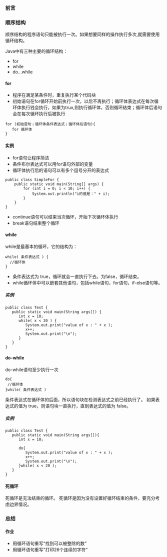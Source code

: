 ### 前言

### 顺序结构
顺序结构的程序语句只能被执行一次。如果想要同样的操作执行多次,就需要使用循环结构。

Java中有三种主要的循环结构：
- for 
- while 
- do…while 

#### for
- 程序在满足某条件时，重复执行某个代码块
- 初始语句在for循环开始前执行一次，以后不再执行；循环体表达式在每次循环体执行钱会执行，如果为trux,则执行循环体，否则循环结束；循环体后语句会在每次循环执行后被执行
```
for (初始语句；循环体条件表达式；循环体后语句){
   for 循环体
}
```
#### 实例
- for语句让程序简洁
- 条件布尔表达式可以用for语句外部的变量
- 循环体执行后的语句可以有多个逗号分开的表达式
```
public class SimpleFor {
    public static void main(String[] args) {
        for (int i = 0; i < 10; i++) {
            System.out.println("i的值是：" + i);
        }
    }
}
```
- continue语句可以结束当次循环，开始下次循环体执行
- break语句结束整个循环
#### while 
while是最基本的循环，它的结构为：
```
while( 条件表达式 ) {
  //循环体
}
```
- 条件表达式为 true，循环就会一直执行下去。为false，循环结束。
- while循环体中可以嵌套其他语句，包括while语句，for语句，if-else语句等。

##### 实例
```
public class Test {
   public static void main(String args[]) {
      int x = 10;
      while( x < 20 ) {
         System.out.print("value of x : " + x );
         x++;
         System.out.print("\n");
      }
   }
}
```
#### do-while
do-while语句至少执行一次
```
do{
 //循环体
}while( 条件表达式 ) 
```
条件表达式在循环体的后面，所以语句块在检测表达式之前已经执行了。 
如果表达式的值为 true，则语句块一直执行，直到表达式的值为 false。
##### 实例
```
public class Test {
   public static void main(String args[]){
      int x = 10;
 
      do{
         System.out.print("value of x : " + x );
         x++;
         System.out.print("\n");
      }while( x < 20 );
   }
}
```
#### 死循环
死循环是无法结束的循环。
死循环是因为没有设置好循环结束的条件，要充分考虑边界情况。
### 总结
#### 作业
- 用循环语句重写“找到可以被整除的数”
- 用循环语句重写“打印26个连续的字符”